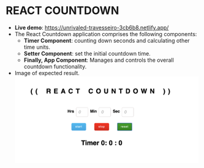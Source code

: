 # REACT COUNTDOWN

- **Live demo**: https://unrivaled-travesseiro-3cb6b8.netlify.app/
- The React Countdown application comprises the following components:
  - **Timer Component**: counting down seconds and calculating other time units.
  - **Setter Component**: set the initial countdown time.
  - **Finally, App Component**: Manages and controls the overall countdown functionality.
- Image of expected result.
  ![expected results](result.png)
